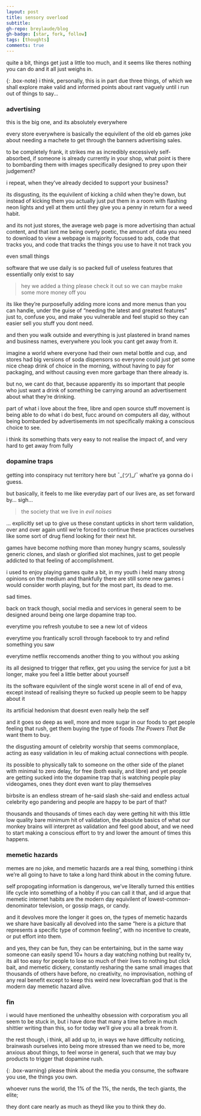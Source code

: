 ```yaml
---
layout: post
title: sensory overload
subtitle: 
gh-repo: breylaude/blog
gh-badge: [star, fork, follow]
tags: [thoughts]
comments: true
---
```


quite a bit, things get just a little too much, and it seems like theres nothing you can do and it all just weighs in.

{: .box-note}
i think, personally, this is in part due three things, of which we shall explore make valid and informed points about rant vaguely until i run out of things to say...

### advertising

this is the big one, and its absolutely everywhere

every store everywhere is basically the equivilent of the old eb games joke about needing a machete to get through the banners advertising sales.

to be completely frank, it strikes me as incredibly excessively self-absorbed, if someone is already currently in your shop, what point is there to bombarding them with images specifically designed to prey upon their judgement?

i repeat, when they’ve already decided to support your business?

its disgusting, its the equivilent of kicking a child when they’re down, but instead of kicking them you actually just put them in a room with flashing neon lights and yell at them until they give you a penny in return for a weed habit.

and its not just stores, the average web page is more advertising than actual content, and that isnt me being overly poetic, the amount of data you need to download to view a webpage is majority focussed to ads, code that tracks you, and code that tracks the things you use to have it not track you

even small things

software that we use daily is so packed full of useless features that essentially only exist to say

> hey we added a thing please check it out so we can maybe make some more money off you

its like they’re purposefully adding more icons and more menus than you can handle, under the guise of “needing the latest and greatest features” just to, confuse you, and make you vulnerable and feel stupid so they can easier sell you stuff you dont need.

and then you walk outside and everything is just plastered in brand names and business names, everywhere you look you cant get away from it.

imagine a world where everyone had their own metal bottle and cup, and stores had big versions of soda dispensors so everyone could just get some nice cheap drink of choice in the morning, without having to pay for packaging, and without causing even more garbage than there already is.

but no, we cant do that, because apparently its so important that people who just want a drink of something be carrying around an advertisement about what they’re drinking.

part of what i love about the free, libre and open source stuff movement is being able to do what i do best, fucc around on computers all day, without being bombarded by advertisements im not specifically making a conscious choice to see.

i think its something thats very easy to not realise the impact of, and very hard to get away from fully

### dopamine traps

getting into conspiracy nut territory here but ¯\_(ツ)_/¯ what’re ya gonna do i guess.

but basically, it feels to me like everyday part of our lives are, as set forward by… sigh…

> the society that we live in *evil noises*

… explicitly set up to give us these constant upticks in short term validation, over and over again until we’re forced to continue these practices ourselves like some sort of drug fiend looking for their next hit.

games have become nothing more than money hungry scams, soulessly generic clones, and slash or glorified slot machines, just to get people addicted to that feeling of accomplishment.

i used to enjoy playing games quite a bit, in my youth i held many strong opinions on the medium and thankfully there are still some new games i would consider worth playing, but for the most part, its dead to me.

sad times.

back on track though, social media and services in general seem to be designed around being one large dopamine trap too.

everytime you refresh youtube to see a new lot of videos

everytime you frantically scroll through facebook to try and refind something you saw

everytime netflix reccomends another thing to you without you asking

its all designed to trigger that reflex, get you using the service for just a bit longer, make you feel a little better about yourself

its the software equivilent of the single worst scene in all of end of eva, except instead of realising theyre so fucked up people seem to be happy about it

its artificial hedonism that doesnt even really help the self

and it goes so deep as well, more and more sugar in our foods to get people feeling that rush, get them buying the type of foods *The Powers That Be* want them to buy.

the disgusting amount of celebrity worship that seems commonplace, acting as easy validation in leu of making actual connections with people.

its possible to physically talk to someone on the other side of the planet with minimal to zero delay, for free (both easily, and libre) and yet people are getting sucked into the dopamine trap that is watching people play videogames, ones they dont even want to play themselves

birbsite is an endless stream of he-said slash she-said and endless actual celebrity ego pandering and people are happy to be part of that?

thousands and thousands of times each day were getting hit with this little low quality bare minimum hit of validation, the absolute basics of what our monkey brains will interpret as validation and feel good about, and we need to start making a conscious effort to try and lower the amount of times this happens.

### memetic hazards

memes are no joke, and memetic hazards are a real thing, something i think we’re all going to have to take a long hard think about in the coming future.

self propogating information is dangerous, we’ve literally turned this entities life cycle into something of a hobby if you can call it that, and id argue that memetic internet habits are the modern day equivilent of lowest-common-denominator television, or gossip mags, or candy.

and it devolves more the longer it goes on, the types of memetic hazards we share have basically all devolved into the same “here is a picture that represents a specific type of common feeling”, with no incentive to create, or put effort into them.

and yes, they can be fun, they can be entertaining, but in the same way someone can easily spend 10+ hours a day watching nothing but reality tv, its all too easy for people to lose so much of their lives to nothing but click bait, and memetic dickery, constantly resharing the same small images that thousands of others have before, no creativity, no improvisation, nothing of any real benefit except to keep this weird new lovecraftian god that is the modern day memetic hazard alive.

### fin

i would have mentioned the unhealthy obsession with corporatism you all seem to be stuck in, but i have done that many a time before in much shittier writing than this, so for today we’ll give you all a break from it.

the rest though, i think, all add up to, in ways we have difficulty noticing, brainwash ourselves into being more stressed than we need to be, more anxious about things, to feel worse in general, such that we may buy products to trigger that dopamine rush.

{: .box-warning}
please think about the media you consume, the software you use, the things you own.

whoever runs the world, the 1% of the 1%, the nerds, the tech giants, the elite;

they dont care nearly as much as theyd like you to think they do.
